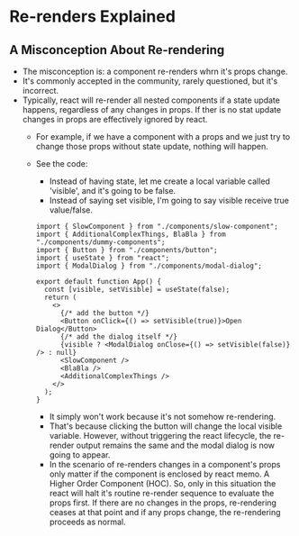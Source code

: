 # Re-renders Explained

## A Misconception About Re-rendering
- The misconception is: a component re-renders whrn it's props change.
- It's commonly accepted in the community, rarely questioned, but it's incorrect.
- Typically, react will re-render all nested components if a state update happens, regardless of any changes in props. If ther is no stat update changes in props are effectively ignored by react.
  - For example, if we have a component with a props and we just try to change those props without state update, nothing will happen.
  - See the code:
    - Instead of having state, let me create a local variable called 'visible', and it's going to be false.
    - Instead of saying set visible, I'm going to say visible receive true value/false.
    
    ```
    import { SlowComponent } from "./components/slow-component";
    import { AdditionalComplexThings, BlaBla } from "./components/dummy-components";
    import { Button } from "./components/button";
    import { useState } from "react";
    import { ModalDialog } from "./components/modal-dialog";

    export default function App() {
      const [visible, setVisible] = useState(false);
      return (
        <>
          {/* add the button */}
          <Button onClick={() => setVisible(true)}>Open Dialog</Button>
          {/* add the dialog itself */}
          {visible ? <ModalDialog onClose={() => setVisible(false)} /> : null}
          <SlowComponent />
          <BlaBla />
          <AdditionalComplexThings />
        </>
      );
    }
    ```

    - It simply won't work because it's not somehow re-rendering.
    - That's because clicking the button will change the local visible variable. However, without triggering the react lifecycle, the re-render output remains the same and the modal dialog is now going to appear.
    - In the scenario of re-renders changes in a component's props only matter if the component is enclosed by react memo. A Higher Order Component (HOC). So, only in this situation the react will halt it's routine re-render sequence to evaluate the props first. If there are no changes in the props, re-rendering ceases at that point and if any props change, the re-rendering proceeds as normal.
